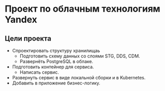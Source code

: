 # Проект по облачным технологиям Yandex

## Цели проекта

* Спроектировать структуру хранилищаь
  * Подготовить схему данных со слоями STG, DDS, CDM.
  * Развернёть PostgreSQL в облаке.
* Подготовить контейнер для сервиса.
  * Написать сервис.
* Развернуть сервис в виде локальной сборки и в Kubernetes.
* Добавить в приложение бизнес-логику.